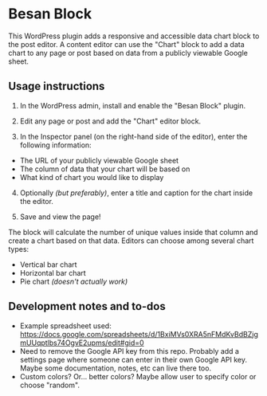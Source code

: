 # Besan Block

This WordPress plugin adds a responsive and accessible data chart block to the post editor. A content editor can use the "Chart" block to add a data chart to any page or post based on data from a publicly viewable Google sheet.

## Usage instructions

1. In the WordPress admin, install and enable the "Besan Block" plugin.

2. Edit any page or post and add the "Chart" editor block.

3. In the Inspector panel (on the right-hand side of the editor), enter the following information:
  * The URL of your publicly viewable Google sheet
  * The column of data that your chart will be based on
  * What kind of chart you would like to display

4. Optionally _(but preferably)_, enter a title and caption for the chart inside the editor.

5. Save and view the page!

The block will calculate the number of unique values inside that column and create a chart based on that data. Editors can choose among several chart types:

* Vertical bar chart
* Horizontal bar chart
* Pie chart _(doesn't actually work)_

## Development notes and to-dos

* Example spreadsheet used: https://docs.google.com/spreadsheets/d/1BxiMVs0XRA5nFMdKvBdBZjgmUUqptlbs74OgvE2upms/edit#gid=0
* Need to remove the Google API key from this repo. Probably add a settings page where someone can enter in their own Google API key. Maybe some documentation, notes, etc can live there too.
* Custom colors? Or... better colors? Maybe allow user to specify color or choose "random".
